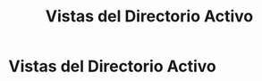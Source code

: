 ﻿---
title: "Vistas del Directorio Activo"
---


# Vistas del Directorio Activo

<section-index />

